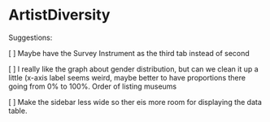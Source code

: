 # ArtistDiversity

Suggestions:

[ ] Maybe have the Survey Instrument as the third tab instead of second

[ ] I really like the graph about gender distribution, but can we clean it up a little (x-axis label seems weird, maybe better to have proportions there going from 0% to 100%. Order of listing museums

[ ] Make the sidebar less wide so ther eis more room for displaying the data table.
